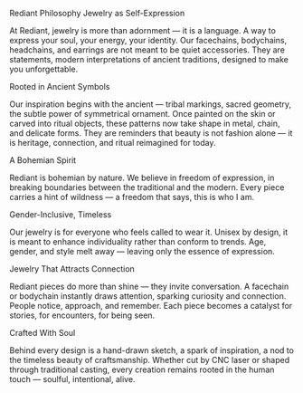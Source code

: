 Rediant Philosophy
Jewelry as Self-Expression

At Rediant, jewelry is more than adornment — it is a language. A way to express your soul, your energy, your identity. Our facechains, bodychains, headchains, and earrings are not meant to be quiet accessories. They are statements, modern interpretations of ancient traditions, designed to make you unforgettable.

Rooted in Ancient Symbols

Our inspiration begins with the ancient — tribal markings, sacred geometry, the subtle power of symmetrical ornament. Once painted on the skin or carved into ritual objects, these patterns now take shape in metal, chain, and delicate forms. They are reminders that beauty is not fashion alone — it is heritage, connection, and ritual reimagined for today.

A Bohemian Spirit

Rediant is bohemian by nature. We believe in freedom of expression, in breaking boundaries between the traditional and the modern. Every piece carries a hint of wildness — a freedom that says, this is who I am.

Gender-Inclusive, Timeless

Our jewelry is for everyone who feels called to wear it. Unisex by design, it is meant to enhance individuality rather than conform to trends. Age, gender, and style melt away — leaving only the essence of expression.

Jewelry That Attracts Connection

Rediant pieces do more than shine — they invite conversation. A facechain or bodychain instantly draws attention, sparking curiosity and connection. People notice, approach, and remember. Each piece becomes a catalyst for stories, for encounters, for being seen.

Crafted With Soul

Behind every design is a hand-drawn sketch, a spark of inspiration, a nod to the timeless beauty of craftsmanship. Whether cut by CNC laser or shaped through traditional casting, every creation remains rooted in the human touch — soulful, intentional, alive.